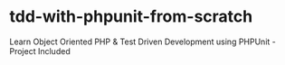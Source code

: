 # tdd-with-phpunit-from-scratch
Learn Object Oriented PHP &amp; Test Driven Development using PHPUnit - Project Included
